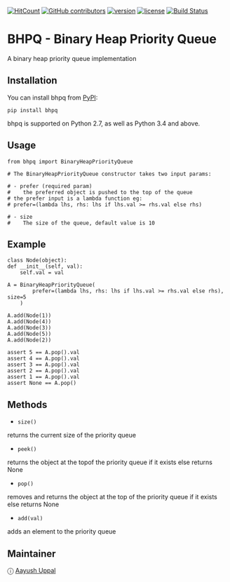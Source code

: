 [![HitCount](http://hits.dwyl.io/aayushuppal/bhpq.svg)](https://github.com/aayushuppal/bhpq)
[![GitHub contributors](https://img.shields.io/github/contributors/aayushuppal/bhpq.svg)](https://github.com/aayushuppal/bhpq/graphs/contributors)
[![version](https://img.shields.io/pypi/v/bhpq.svg)](https://pypi.python.org/pypi/bhpq)
[![license](https://img.shields.io/pypi/l/bhpq.svg)](https://pypi.python.org/pypi/bhpq)
[![Build Status](https://travis-ci.org/aayushuppal/bhpq.svg?branch=master)](https://travis-ci.org/aayushuppal/bhpq)

# BHPQ - Binary Heap Priority Queue

A binary heap priority queue implementation

## Installation

You can install bhpq from [PyPI](https://pypi.org/project/bhpq):

    pip install bhpq

bhpq is supported on Python 2.7, as well as Python 3.4 and above.

## Usage

    from bhpq import BinaryHeapPriorityQueue
    
    # The BinaryHeapPriorityQueue constructor takes two input params:
    
    # - prefer (required param)
    #    the preferred object is pushed to the top of the queue
    # the prefer input is a lambda function eg:
    # prefer=(lambda lhs, rhs: lhs if lhs.val >= rhs.val else rhs)
        
    # - size
    #    The size of the queue, default value is 10

## Example

    class Node(object):
    def __init__(self, val):
        self.val = val

    A = BinaryHeapPriorityQueue(
            prefer=(lambda lhs, rhs: lhs if lhs.val >= rhs.val else rhs), size=5
        )

    A.add(Node(1))
    A.add(Node(4))
    A.add(Node(3))
    A.add(Node(5))
    A.add(Node(2))

    assert 5 == A.pop().val
    assert 4 == A.pop().val
    assert 3 == A.pop().val
    assert 2 == A.pop().val
    assert 1 == A.pop().val
    assert None == A.pop()

## Methods

- `size()`

returns the current size of the priority queue

- `peek()`

returns the object at the topof the priority queue if it exists else returns None

- `pop()`

removes and returns the object at the top of the priority queue if it exists else returns None

- `add(val)`

adds an element to the priority queue

## Maintainer

ⓘ [Aayush Uppal](https://aayushuppal.github.io)
